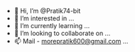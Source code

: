 - 👋 Hi, I’m @Pratik74-bit
- 👀 I’m interested in ...
- 🌱 I’m currently learning ...
- 💞️ I’m looking to collaborate on ...
- 📫 Mail - morepratik600@gmail.com ...

<!---
Pratik74-bit/Pratik74-bit is a ✨ special ✨ repository because its `README.md` (this file) appears on your GitHub profile.
You can click the Preview link to take a look at your changes.
--->
